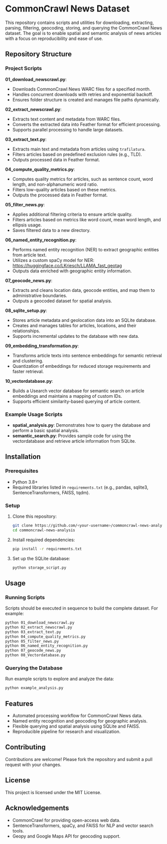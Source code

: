 # CommonCrawl News Dataset

This repository contains scripts and utilities for downloading, extracting, parsing, filtering, geocoding, storing, and querying the CommonCrawl News dataset. The goal is to enable spatial and semantic analysis of news articles with a focus on reproducibility and ease of use.

## Repository Structure

### Project Scripts
**01_download_newscrawl.py**: 
   - Downloads CommonCrawl News WARC files for a specified month.
   - Handles concurrent downloads with retries and exponential backoff.
   - Ensures folder structure is created and manages file paths dynamically.

**02_extract_newscrawl.py**:
   - Extracts text content and metadata from WARC files.
   - Converts the extracted data into Feather format for efficient processing.
   - Supports parallel processing to handle large datasets.

**03_extract_text.py**:
   - Extracts main text and metadata from articles using `trafilatura`.
   - Filters articles based on predefined exclusion rules (e.g., TLD).
   - Outputs processed data in Feather format.

**04_compute_quality_metrics.py**:
   - Computes quality metrics for articles, such as sentence count, word length, and non-alphanumeric word ratio.
   - Filters low-quality articles based on these metrics.
   - Outputs the processed data in Feather format.

**05_filter_news.py**:
   - Applies additional filtering criteria to ensure article quality.
   - Filters articles based on metrics like word count, mean word length, and ellipsis usage.
   - Saves filtered data to a new directory.

**06_named_entity_recognition.py**:
   - Performs named entity recognition (NER) to extract geographic entities from article text.
   - Utilizes a custom spaCy model for NER: https://huggingface.co/LKriesch/LLAMA_fast_geotag
   - Outputs data enriched with geographic entity information.

**07_geocode_news.py**:
   - Extracts and cleans location data, geocode entities, and map them to administrative boundaries.
   - Outputs a geocoded dataset for spatial analysis.
     
**08_sqlite_setup.py**:
   - Stores article metadata and geolocation data into an SQLite database.
   - Creates and manages tables for articles, locations, and their relationships.
   - Supports incremental updates to the database with new data.
     
**09_embedding_transformation.py**:
   - Transforms article texts into sentence embeddings for semantic retrieval and clustering.
   - Quantization of embeddings for reduced storage requirements and faster retrieval.
   
**10_vectordatabase.py**:
   - Builds a Usearch vector database for semantic search on article embeddings and maintains a mapping of custom IDs.
   - Supports efficient similarity-based querying of article content.


### Example Usage Scripts
- **spatial_analysis.py**: Demonstrates how to query the database and perform a basic spatial analysis.
- **semantic_search.py**: Provides sample code for using the vectordatabase and retrieve article information from SQLite.

## Installation

### Prerequisites
- Python 3.8+
- Required libraries listed in `requirements.txt` (e.g., pandas, sqlite3, SentenceTransformers, FAISS, tqdm).

### Setup
1. Clone this repository:
   ```bash
   git clone https://github.com/<your-username>/commoncrawl-news-analysis.git
   cd commoncrawl-news-analysis
   ```

2. Install required dependencies:
   ```bash
   pip install -r requirements.txt
   ```

3. Set up the SQLite database:
   ```bash
   python storage_script.py
   ```

## Usage

### Running Scripts
Scripts should be executed in sequence to build the complete dataset. For example:
```bash
python 01_download_newscrawl.py
python 02_extract_newscrawl.py
python 03_extract_text.py
python 04_compute_quality_metrics.py
python 05_filter_news.py
python 06_named_entity_recognition.py
python 07_geocode_news.py
python 08_Vectordatabase.py
```

### Querying the Database
Run example scripts to explore and analyze the data:
```bash
python example_analysis.py
```

## Features
- Automated processing workflow for CommonCrawl News data.
- Named entity recognition and geocoding for geographic analysis.
- Flexible querying and spatial analysis using SQLite and FAISS.
- Reproducible pipeline for research and visualization.

## Contributing
Contributions are welcome! Please fork the repository and submit a pull request with your changes.

## License
This project is licensed under the MIT License.

## Acknowledgements
- CommonCrawl for providing open-access web data.
- SentenceTransformers, spaCy, and FAISS for NLP and vector search tools.
- Geopy and Google Maps API for geocoding support.

